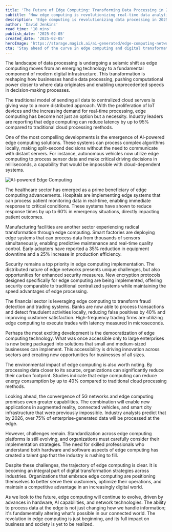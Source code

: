 ```yaml
---
title: 'The Future of Edge Computing: Transforming Data Processing in 2025'
subtitle: 'How edge computing is revolutionizing real-time data analytics'
description: 'Edge computing is revolutionizing data processing in 2025, enabling real-time analytics and decision-making across industries. From healthcare to manufacturing, organizations are achieving unprecedented efficiency and innovation through edge computing solutions.'
author: 'David Jenkins'
read_time: '10 mins'
publish_date: '2025-02-05'
created_date: '2025-02-05'
heroImage: 'https://storage.magick.ai/ai-generated/edge-computing-network.jpg'
cta: 'Stay ahead of the curve in edge computing and digital transformation. Follow us on LinkedIn for exclusive insights and updates from industry experts shaping the future of technology.'
---
```


The landscape of data processing is undergoing a seismic shift as edge computing moves from an emerging technology to a fundamental component of modern digital infrastructure. This transformation is reshaping how businesses handle data processing, pushing computational power closer to where data originates and enabling unprecedented speeds in decision-making processes.

The traditional model of sending all data to centralized cloud servers is giving way to a more distributed approach. With the proliferation of IoT devices and the increasing demand for real-time processing, edge computing has become not just an option but a necessity. Industry leaders are reporting that edge computing can reduce latency by up to 95% compared to traditional cloud processing methods.

One of the most compelling developments is the emergence of AI-powered edge computing solutions. These systems can process complex algorithms locally, making split-second decisions without the need to communicate with distant servers. For instance, autonomous vehicles now utilize edge computing to process sensor data and make critical driving decisions in milliseconds, a capability that would be impossible with cloud-dependent systems.

![AI-powered Edge Computing](https://i.magick.ai/AI_edge_computing_imagery.jpg)

The healthcare sector has emerged as a prime beneficiary of edge computing advancements. Hospitals are implementing edge systems that can process patient monitoring data in real-time, enabling immediate response to critical conditions. These systems have shown to reduce response times by up to 60% in emergency situations, directly impacting patient outcomes.

Manufacturing facilities are another sector experiencing radical transformation through edge computing. Smart factories are deploying edge systems that can process data from thousands of sensors simultaneously, enabling predictive maintenance and real-time quality control. Early adopters have reported a 35% reduction in equipment downtime and a 25% increase in production efficiency.

Security remains a top priority in edge computing implementation. The distributed nature of edge networks presents unique challenges, but also opportunities for enhanced security measures. New encryption protocols designed specifically for edge computing are being implemented, offering security comparable to traditional centralized systems while maintaining the speed advantages of edge processing.

The financial sector is leveraging edge computing to transform fraud detection and trading systems. Banks are now able to process transactions and detect fraudulent activities locally, reducing false positives by 40% and improving customer satisfaction. High-frequency trading firms are utilizing edge computing to execute trades with latency measured in microseconds.

Perhaps the most exciting development is the democratization of edge computing technology. What was once accessible only to large enterprises is now being packaged into solutions that small and medium-sized businesses can implement. This accessibility is driving innovation across sectors and creating new opportunities for businesses of all sizes.

The environmental impact of edge computing is also worth noting. By processing data closer to its source, organizations can significantly reduce their carbon footprint. Studies indicate that edge computing can reduce energy consumption by up to 40% compared to traditional cloud processing methods.

Looking ahead, the convergence of 5G networks and edge computing promises even greater capabilities. The combination will enable new applications in augmented reality, connected vehicles, and smart city infrastructure that were previously impossible. Industry analysts predict that by 2026, over 75% of enterprise-generated data will be processed at the edge.

However, challenges remain. Standardization across edge computing platforms is still evolving, and organizations must carefully consider their implementation strategies. The need for skilled professionals who understand both hardware and software aspects of edge computing has created a talent gap that the industry is rushing to fill.

Despite these challenges, the trajectory of edge computing is clear. It is becoming an integral part of digital transformation strategies across industries. Organizations that embrace edge computing are positioning themselves to better serve their customers, optimize their operations, and maintain a competitive advantage in an increasingly digital world.

As we look to the future, edge computing will continue to evolve, driven by advances in hardware, AI capabilities, and network technologies. The ability to process data at the edge is not just changing how we handle information; it's fundamentally altering what's possible in our connected world. The revolution in edge computing is just beginning, and its full impact on business and society is yet to be realized.